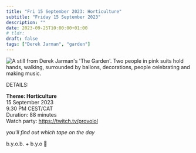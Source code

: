 ```yaml
---
title: "Fri 15 September 2023: Horticulture"
subtitle: "Friday 15 September 2023"
description: ""
date: 2023-09-25T10:00:00+01:00
# tldr: 
draft: false
tags: ["Derek Jarman", "garden"]
---
```


![A still from Derek Jarman's 'The Garden'. Two people in pink suits hold hands, walking, surrounded by ballons, decorations, people celebrating and making music.](/images/jarman-garden.jpg)

DETAILS:

**Theme: Horticulture**   
15 September 2023  
9.30 PM CEST/CAT  
Duration: 88 minutes  
Watch party: https://twitch.tv/provolol

*you'll find out which tape on the day* 

b.y.o.b. + b.y.o 🌱
